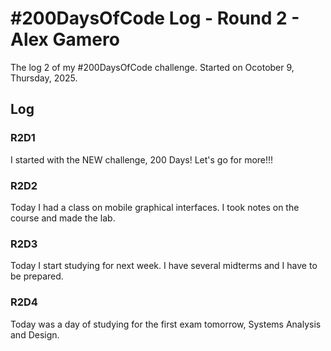 # #200DaysOfCode Log - Round 2 - Alex Gamero

The log 2 of my #200DaysOfCode challenge. Started on Ocotober 9, Thursday, 2025.

## Log

### R2D1 
I started with the NEW challenge, 200 Days! Let's go for more!!!

### R2D2
Today I had a class on mobile graphical interfaces. I took notes on the course and made the lab.

### R2D3
Today I start studying for next week. I have several midterms and I have to be prepared.

### R2D4
Today was a day of studying for the first exam tomorrow, Systems Analysis and Design. 
